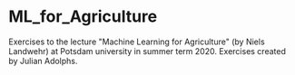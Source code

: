 # ML_for_Agriculture

Exercises to the lecture "Machine Learning for Agriculture" (by Niels Landwehr) at Potsdam university in summer term 2020. 
Exercises created by Julian Adolphs. 
